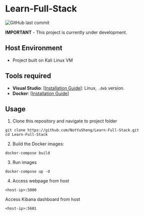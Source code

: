 # Learn-Full-Stack

![GitHub last commit](https://img.shields.io/github/last-commit/NotYuSheng/Learn-Full-Stack?color=red)

**IMPORTANT** - This project is currently under development.

## Host Environment
- Project built on Kali Linux VM

## Tools required
- **Visual Studio**: [[Installation Guide](https://code.visualstudio.com/docs/setup/linux)]: Linux, `.deb` version.
- **Docker**: [[Installation Guide](https://docs.docker.com/engine/install/)]

## Usage
1.  Clone this repository and navigate to project folder
```
git clone https://github.com/NotYuSheng/Learn-Full-Stack.git
cd Learn-Full-Stack
```

2.  Build the Docker images:
```
docker-compose build
```

3.  Run images
```
docker-compose up -d
```

4.  Access webpage from host
```
<host-ip>:5000
```

Access Kibana dashboard from host
```
<host-ip>:5601
```
